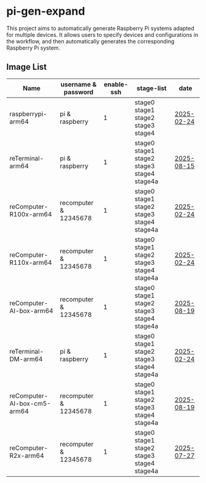 # pi-gen-expand

This project aims to automatically generate Raspberry Pi systems adapted for multiple devices. It allows users to specify devices and configurations in the workflow, and then automatically generates the corresponding Raspberry Pi system.

## Image List

| Name                  |   username & password   | enable-ssh |                 stage-list                  |      date      |
|-----------------------|-------------------------|------------|---------------------------------------------|----------------|
| raspberrypi-arm64     | pi & raspberry          | 1          | stage0 stage1 stage2 stage3 stage4          | [2025-02-24](https://github.com/Seeed-Studio/pi-gen-expand/releases/download/v1.1.1/Raspbian-raspberrypi-arm64.zip)|
| reTerminal-arm64      | pi & raspberry          | 1          | stage0 stage1 stage2 stage3 stage4 stage4a  | [2025-08-15](https://github.com/Seeed-Studio/pi-gen-expand/releases/download/v1.1.3/Raspbian-reTerminal-arm64.tar.xz)|
| reComputer-R100x-arm64 | recomputer & 12345678   | 1          | stage0 stage1 stage2 stage3 stage4 stage4a  | [2025-02-24](https://github.com/Seeed-Studio/pi-gen-expand/releases/download/v1.1.1/Raspbian-reComputer-R100x-arm64.zip)|
| reComputer-R110x-arm64 | recomputer & 12345678   | 1          | stage0 stage1 stage2 stage3 stage4 stage4a  | [2025-02-24](https://github.com/Seeed-Studio/pi-gen-expand/releases/download/v1.1.1/Raspbian-reComputer-R110x-arm64.zip)|
| reComputer-AI-box-arm64 | recomputer & 12345678   | 1          | stage0 stage1 stage2 stage3 stage4 stage4a  | [2025-08-19](https://github.com/Seeed-Studio/pi-gen-expand/releases/download/v1.1.4/Raspbian-reComputer-AI-box-arm64.tar.xz)|
| reTerminal-DM-arm64   | pi & raspberry          | 1          | stage0 stage1 stage2 stage3 stage4 stage4a  | [2025-02-24](https://github.com/Seeed-Studio/pi-gen-expand/releases/download/v1.1.1/Raspbian-reTerminal-DM-arm64.zip)|
| reComputer-AI-box-cm5-arm64 | recomputer & 12345678   | 1          | stage0 stage1 stage2 stage3 stage4 stage4a  | [2025-08-19](https://github.com/Seeed-Studio/pi-gen-expand/releases/download/v1.1.4/Raspbian-reComputer-AI-box-cm5-arm64.tar.xz)|
| reComputer-R2x-arm64  | recomputer & 12345678   | 1          | stage0 stage1 stage2 stage3 stage4 stage4a  | [2025-07-27](https://github.com/Seeed-Studio/pi-gen-expand/releases/download/v1.1.3/Raspbian-reComputer-R2x-arm64.tar.xz) |

